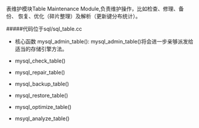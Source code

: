 表维护模块Table Maintenance Module,负责维护操作，比如检查、修理、备份、
恢复、优化（碎片整理）及解析（更新键分布统计）。

#####代码位于sql/sql_table.cc

+ 核心函数 mysql_admin_table():
mysql_admin_table()将会进一步亲够派发给适当的存储引擎方法。


+ mysql_check_table()

+ mysql_repair_table()

+ mysql_backup_table()

+ mysql_restore_table()

+ mysql_optimize_table()

+ msyql_analyze_table()




